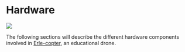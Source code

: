 # Hardware

![](https://erlerobotics.com/blog/wp-content/uploads/2014/10/IMG_6399.jpg)

The following sections will describe the different hardware components involved in [Erle-copter](http://erlerobotics.com/blog/erle-copter), an educational drone.
